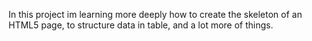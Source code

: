 In this project im learning more deeply how to create the skeleton of an HTML5 page, to structure data in table, and a lot more of things.
